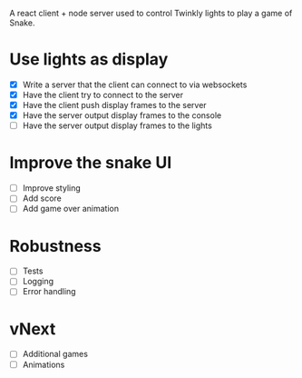 A react client + node server used to control Twinkly lights to play a game of Snake.

# Use lights as display

* [X] Write a server that the client can connect to via websockets
* [X] Have the client try to connect to the server
* [X] Have the client push display frames to the server
* [X] Have the server output display frames to the console
* [ ] Have the server output display frames to the lights

# Improve the snake UI

* [ ] Improve styling
* [ ] Add score
* [ ] Add game over animation

# Robustness

* [ ] Tests
* [ ] Logging
* [ ] Error handling

# vNext
* [ ] Additional games
* [ ] Animations